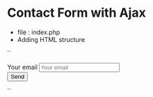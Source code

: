 # Contact Form with Ajax

* file : index.php 
* Adding HTML structure

``<form action="" method="post">
    <label for="email">Your email</label>
    <input type="email" id="email" placeholder="Your email">
    <div id="ajax-contact-response"></div>
    <input type="submit" value="Send" id="validate-contact">
 </form>``
